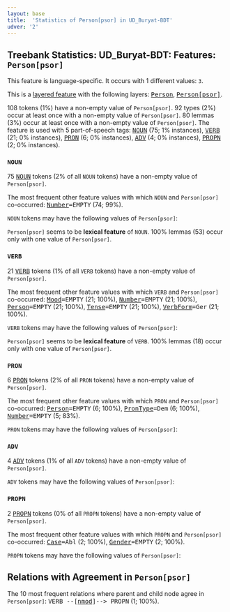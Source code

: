 ```yaml
---
layout: base
title:  'Statistics of Person[psor] in UD_Buryat-BDT'
udver: '2'
---
```


## Treebank Statistics: UD_Buryat-BDT: Features: `Person[psor]`

This feature is language-specific.
It occurs with 1 different values: `3`.

This is a <a href="../../u/overview/feat-layers.html">layered feature</a> with the following layers: <tt><a href="bxr_bdt-feat-Person.html">Person</a></tt>, <tt><a href="bxr_bdt-feat-Person-psor.html">Person[psor]</a></tt>.

108 tokens (1%) have a non-empty value of `Person[psor]`.
92 types (2%) occur at least once with a non-empty value of `Person[psor]`.
80 lemmas (3%) occur at least once with a non-empty value of `Person[psor]`.
The feature is used with 5 part-of-speech tags: <tt><a href="bxr_bdt-pos-NOUN.html">NOUN</a></tt> (75; 1% instances), <tt><a href="bxr_bdt-pos-VERB.html">VERB</a></tt> (21; 0% instances), <tt><a href="bxr_bdt-pos-PRON.html">PRON</a></tt> (6; 0% instances), <tt><a href="bxr_bdt-pos-ADV.html">ADV</a></tt> (4; 0% instances), <tt><a href="bxr_bdt-pos-PROPN.html">PROPN</a></tt> (2; 0% instances).

### `NOUN`

75 <tt><a href="bxr_bdt-pos-NOUN.html">NOUN</a></tt> tokens (2% of all `NOUN` tokens) have a non-empty value of `Person[psor]`.

The most frequent other feature values with which `NOUN` and `Person[psor]` co-occurred: <tt><a href="bxr_bdt-feat-Number.html">Number</a></tt><tt>=EMPTY</tt> (74; 99%).

`NOUN` tokens may have the following values of `Person[psor]`:


`Person[psor]` seems to be **lexical feature** of `NOUN`. 100% lemmas (53) occur only with one value of `Person[psor]`.

### `VERB`

21 <tt><a href="bxr_bdt-pos-VERB.html">VERB</a></tt> tokens (1% of all `VERB` tokens) have a non-empty value of `Person[psor]`.

The most frequent other feature values with which `VERB` and `Person[psor]` co-occurred: <tt><a href="bxr_bdt-feat-Mood.html">Mood</a></tt><tt>=EMPTY</tt> (21; 100%), <tt><a href="bxr_bdt-feat-Number.html">Number</a></tt><tt>=EMPTY</tt> (21; 100%), <tt><a href="bxr_bdt-feat-Person.html">Person</a></tt><tt>=EMPTY</tt> (21; 100%), <tt><a href="bxr_bdt-feat-Tense.html">Tense</a></tt><tt>=EMPTY</tt> (21; 100%), <tt><a href="bxr_bdt-feat-VerbForm.html">VerbForm</a></tt><tt>=Ger</tt> (21; 100%).

`VERB` tokens may have the following values of `Person[psor]`:


`Person[psor]` seems to be **lexical feature** of `VERB`. 100% lemmas (18) occur only with one value of `Person[psor]`.

### `PRON`

6 <tt><a href="bxr_bdt-pos-PRON.html">PRON</a></tt> tokens (2% of all `PRON` tokens) have a non-empty value of `Person[psor]`.

The most frequent other feature values with which `PRON` and `Person[psor]` co-occurred: <tt><a href="bxr_bdt-feat-Person.html">Person</a></tt><tt>=EMPTY</tt> (6; 100%), <tt><a href="bxr_bdt-feat-PronType.html">PronType</a></tt><tt>=Dem</tt> (6; 100%), <tt><a href="bxr_bdt-feat-Number.html">Number</a></tt><tt>=EMPTY</tt> (5; 83%).

`PRON` tokens may have the following values of `Person[psor]`:


### `ADV`

4 <tt><a href="bxr_bdt-pos-ADV.html">ADV</a></tt> tokens (1% of all `ADV` tokens) have a non-empty value of `Person[psor]`.

`ADV` tokens may have the following values of `Person[psor]`:


### `PROPN`

2 <tt><a href="bxr_bdt-pos-PROPN.html">PROPN</a></tt> tokens (0% of all `PROPN` tokens) have a non-empty value of `Person[psor]`.

The most frequent other feature values with which `PROPN` and `Person[psor]` co-occurred: <tt><a href="bxr_bdt-feat-Case.html">Case</a></tt><tt>=Abl</tt> (2; 100%), <tt><a href="bxr_bdt-feat-Gender.html">Gender</a></tt><tt>=EMPTY</tt> (2; 100%).

`PROPN` tokens may have the following values of `Person[psor]`:


## Relations with Agreement in `Person[psor]`

The 10 most frequent relations where parent and child node agree in `Person[psor]`:
<tt>VERB --[<tt><a href="bxr_bdt-dep-nmod.html">nmod</a></tt>]--> PROPN</tt> (1; 100%).

